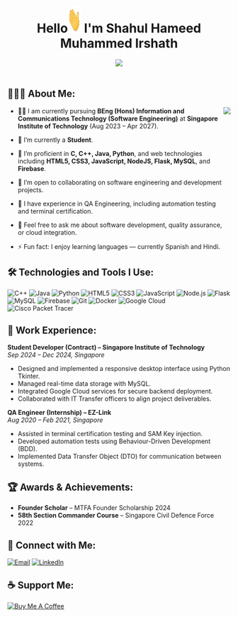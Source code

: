 <h1 align="center">Hello<img src="https://raw.githubusercontent.com/ABSphreak/ABSphreak/master/gifs/Hi.gif" width="30px" height="60px"> I'm Shahul Hameed Muhammed Irshath</h1>

<div align="center">
  <img src ="./banner.png" />
</div>

<br/>

## 👨🏻‍💻 About Me:

<img src="./thoughtworks-gif_dribbble.gif" height="290px" align="right" />

- 🙋‍♂️ I am currently pursuing **BEng (Hons) Information and Communications Technology (Software Engineering)** at **Singapore Institute of Technology** (Aug 2023 – Apr 2027).

- 🔭 I’m currently a **Student**.

- 🌱 I’m proficient in **C, C++, Java, Python**, and web technologies including **HTML5, CSS3, JavaScript, NodeJS, Flask, MySQL**, and **Firebase**.

- 👯 I’m open to collaborating on software engineering and development projects.

- 🤔 I have experience in QA Engineering, including automation testing and terminal certification.

- 💬 Feel free to ask me about software development, quality assurance, or cloud integration.

- ⚡ Fun fact: I enjoy learning languages — currently Spanish and Hindi.

## 🛠️ Technologies and Tools I Use:

<p>
<img alt="C++" src="https://img.shields.io/badge/C%2B%2B-00599C?style=for-the-badge&logo=c%2B%2B&logoColor=white" height="25px"/>
<img alt="Java" src="https://img.shields.io/badge/Java-007396?style=for-the-badge&logo=java&logoColor=white" height="25px"/>
<img alt="Python" src="https://img.shields.io/badge/Python-14354C?style=for-the-badge&logo=python&logoColor=white" height="25px"/>
<img alt="HTML5" src="https://img.shields.io/badge/HTML5-E34F26?style=for-the-badge&logo=html5&logoColor=white" height="25px"/>
<img alt="CSS3" src="https://img.shields.io/badge/CSS3-1572B6?style=for-the-badge&logo=css3&logoColor=white" height="25px"/>
<img alt="JavaScript" src="https://img.shields.io/badge/JavaScript-323330?style=for-the-badge&logo=javascript&logoColor=F7DF1E"  height="25px"/>
<img alt="Node.js" src="https://img.shields.io/badge/Node.js-43853d?style=for-the-badge&logo=node.js&logoColor=white"  height="25px"/>
<img alt="Flask" src="https://img.shields.io/badge/Flask-000000?style=for-the-badge&logo=flask&logoColor=white" height="25px"/>
<img alt="MySQL" src="https://img.shields.io/badge/MySQL-4479A1?style=for-the-badge&logo=mysql&logoColor=white" height="25px"/>
<img alt="Firebase" src="https://img.shields.io/badge/Firebase-FFCA28?style=for-the-badge&logo=firebase&logoColor=black" height="25px"/>
<img alt="Git" src="https://img.shields.io/badge/Git-F05032?style=for-the-badge&logo=git&logoColor=white" height="25px"/>
<img alt="Docker" src="https://img.shields.io/badge/Docker-2496ED?style=for-the-badge&logo=docker&logoColor=white" height="25px"/>
<img alt="Google Cloud" src="https://img.shields.io/badge/Google_Cloud-4285F4?style=for-the-badge&logo=google-cloud&logoColor=white" height="25px"/>
<img alt="Cisco Packet Tracer" src="https://img.shields.io/badge/Cisco_Packet_Tracer-FF0000?style=for-the-badge&logo=cisco&logoColor=white" height="25px"/>
</p>

## 💼 Work Experience:

**Student Developer (Contract) – Singapore Institute of Technology**  
*Sep 2024 – Dec 2024, Singapore*  
- Designed and implemented a responsive desktop interface using Python Tkinter.  
- Managed real-time data storage with MySQL.  
- Integrated Google Cloud services for secure backend deployment.  
- Collaborated with IT Transfer officers to align project deliverables.

**QA Engineer (Internship) – EZ-Link**  
*Aug 2020 – Feb 2021, Singapore*  
- Assisted in terminal certification testing and SAM Key injection.  
- Developed automation tests using Behaviour-Driven Development (BDD).  
- Implemented Data Transfer Object (DTO) for communication between systems.

## 🏆 Awards & Achievements:

- **Founder Scholar** – MTFA Founder Scholarship 2024  
- **58th Section Commander Course** – Singapore Civil Defence Force 2022  

## 🤝 Connect with Me:

<p>
<a href="mailto:muhammedirshath49@gmail.com" target="_blank"><img alt="Email" src="https://img.shields.io/badge/Email-D14836?style=for-the-badge&logo=gmail&logoColor=white" height="30px"/></a>
<a href="https://www.linkedin.com/in/muhammed-irshath/" target="_blank"><img alt="LinkedIn" src="https://img.shields.io/badge/LinkedIn-0077B5?style=for-the-badge&logo=linkedin&logoColor=white"  height="30px"/></a>
</p>

## ☕ Support Me:

<a href="https://www.buymeacoffee.com/muhammedirshath" target="_blank"><img src="https://cdn.buymeacoffee.com/buttons/v2/default-violet.png" alt="Buy Me A Coffee" height="60px" width="200px"></a>

